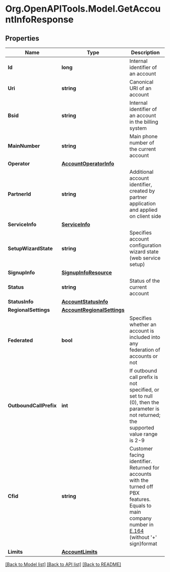 
# Org.OpenAPITools.Model.GetAccountInfoResponse

## Properties

Name | Type | Description | Notes
------------ | ------------- | ------------- | -------------
**Id** | **long** | Internal identifier of an account | [optional] 
**Uri** | **string** | Canonical URI of an account | [optional] 
**Bsid** | **string** | Internal identifier of an account in the billing system | [optional] 
**MainNumber** | **string** | Main phone number of the current account | [optional] 
**Operator** | [**AccountOperatorInfo**](AccountOperatorInfo.md) |  | [optional] 
**PartnerId** | **string** | Additional account identifier, created by partner application and applied on client side | [optional] 
**ServiceInfo** | [**ServiceInfo**](ServiceInfo.md) |  | [optional] 
**SetupWizardState** | **string** | Specifies account configuration wizard state (web service setup) | [optional] [default to SetupWizardStateEnum.NotStarted]
**SignupInfo** | [**SignupInfoResource**](SignupInfoResource.md) |  | [optional] 
**Status** | **string** | Status of the current account | [optional] 
**StatusInfo** | [**AccountStatusInfo**](AccountStatusInfo.md) |  | [optional] 
**RegionalSettings** | [**AccountRegionalSettings**](AccountRegionalSettings.md) |  | [optional] 
**Federated** | **bool** | Specifies whether an account is included into any federation of accounts or not | [optional] 
**OutboundCallPrefix** | **int** | If outbound call prefix is not specified, or set to null (0), then the parameter is not returned; the supported value range is 2-9 | [optional] 
**Cfid** | **string** | Customer facing identifier. Returned for accounts with the turned off PBX features. Equals to main company number in [E.164](https://www.itu.int/rec/T-REC-E.164-201011-I) (without &#39;+&#39; sign)format  | [optional] 
**Limits** | [**AccountLimits**](AccountLimits.md) |  | [optional] 

[[Back to Model list]](../README.md#documentation-for-models)
[[Back to API list]](../README.md#documentation-for-api-endpoints)
[[Back to README]](../README.md)

